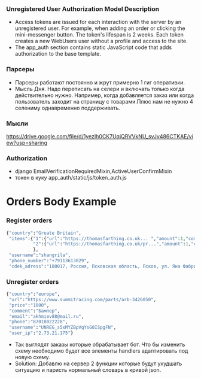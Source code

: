 ### Unregistered User Authorization Model Description

- Access tokens are issued for each interaction with the server by an unregistered user. For example, when adding an order or clicking the mini-messenger button. The token's lifespan is 2 weeks. Each token creates a new WebUsers user without a profile and access to the site.
- The app_auth section contains static JavaScript code that adds authorization to the base template.


### Парсеры
- Парсеры работают постоянно и жрут примерно 1 гиг оперативки.
- Мысль Дня. Надо переписать на селери и включать только когда действительно нужно. Например, когда добавляется заказ или когда пользователь заходит на страницу с товарами.Плюс нам не нужно 4 селениму однавременно поддерживать.

### Мысли
https://drive.google.com/file/d/1yezIh0CK7UqjQRVVkNU_svJv486CTKAE/view?usp=sharing

### Authorization 
- django EmailVerificationRequiredMixin,ActiveUserConfirmMixin
- токен в куку app_auth/static/js/token_auth.js
# Orders Body Example
### Register orders
```python
{"country":"Greate Britain",
 "items":{"1":{"url":"https://thomasfarthing.co.uk... ","amount":1,"comment":"Цвет - GREY, размер - 40/31\""},
          "2":{"url":"https://thomasfarthing.co.uk/pr...","amount":1,"comment":"Цвет - BROWN, размер - 58cm"}
          },
 "username":"shangrila",
 "phone_number":"+79113613029",
 "cdek_adress":"180017, Россия, Псковская область, Псков, ул. Яна Фабрициуса, 10Е."}
```
### Unregister orders
```python
{"country":"europe",
 "url":"https://www.summitracing.com/parts/arb-3426050",
 "price":"1000",
 "comment":"Бампер",
 "email":"akhmiev88@mail.ru",
 "phone":"87018022228",
 "username":"UNREG_s5xMYZBpVqYsG0ISpgFN",
 "user_ip":"2.73.21.175"}
```
- Так выглядят заказы которые обрабатывает бот. Что бы изменить схему необходимо будет все элементы handlers адаптировать под новую схему.
- Solution: Добавлю на сервер 2 функции которые будут ухудшать ситуацию и паристь нормальный словарь в кривой json.